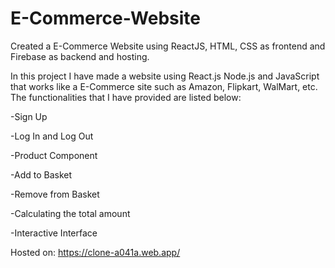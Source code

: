 # E-Commerce-Website
Created a E-Commerce Website using ReactJS, HTML, CSS as frontend and Firebase as backend and hosting.

In this project I have made a website using React.js Node.js and JavaScript that works like a E-Commerce site such as Amazon, Flipkart, WalMart, etc. The functionalities that I have provided are listed below:
 
-Sign Up

-Log In and Log Out

-Product Component

-Add to Basket

-Remove from Basket

-Calculating the total amount

-Interactive Interface

Hosted on: https://clone-a041a.web.app/

